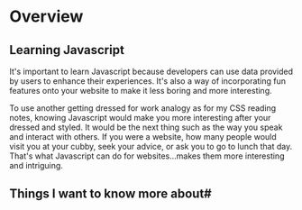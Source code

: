 # Overview

## Learning Javascript

It's important to learn Javascript because developers can use data provided by users to enhance their experiences.  It's also a way of incorporating fun features onto your website to make it less boring and more interesting.

To use another getting dressed for work analogy as for my CSS reading notes, knowing Javascript would make you more interesting after your dressed and styled.  It would be the next thing such as the way you speak and interact with others.  If you were a website, how many people would visit you at your cubby, seek your advice, or ask you to go to lunch that day.  That's what Javascript can do for websites...makes them more interesting and intriguing.

## Things I want to know more about#
